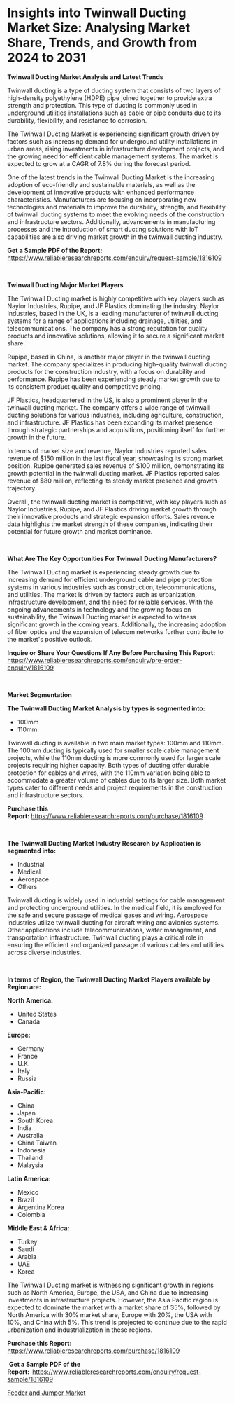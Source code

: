 <p><h1>Insights into Twinwall Ducting Market Size: Analysing Market Share, Trends, and Growth from 2024 to 2031</h1></p><p><strong>Twinwall Ducting Market Analysis and Latest Trends</strong></p>
<p><p>Twinwall ducting is a type of ducting system that consists of two layers of high-density polyethylene (HDPE) pipe joined together to provide extra strength and protection. This type of ducting is commonly used in underground utilities installations such as cable or pipe conduits due to its durability, flexibility, and resistance to corrosion.</p><p>The Twinwall Ducting Market is experiencing significant growth driven by factors such as increasing demand for underground utility installations in urban areas, rising investments in infrastructure development projects, and the growing need for efficient cable management systems. The market is expected to grow at a CAGR of 7.8% during the forecast period.</p><p>One of the latest trends in the Twinwall Ducting Market is the increasing adoption of eco-friendly and sustainable materials, as well as the development of innovative products with enhanced performance characteristics. Manufacturers are focusing on incorporating new technologies and materials to improve the durability, strength, and flexibility of twinwall ducting systems to meet the evolving needs of the construction and infrastructure sectors. Additionally, advancements in manufacturing processes and the introduction of smart ducting solutions with IoT capabilities are also driving market growth in the twinwall ducting industry.</p></p>
<p><strong>Get a Sample PDF of the Report:&nbsp;</strong> <a href="https://www.reliableresearchreports.com/enquiry/request-sample/1816109">https://www.reliableresearchreports.com/enquiry/request-sample/1816109</a></p>
<p>&nbsp;</p>
<p><strong>Twinwall Ducting Major Market Players</strong></p>
<p><p>The Twinwall Ducting market is highly competitive with key players such as Naylor Industries, Rupipe, and JF Plastics dominating the industry. Naylor Industries, based in the UK, is a leading manufacturer of twinwall ducting systems for a range of applications including drainage, utilities, and telecommunications. The company has a strong reputation for quality products and innovative solutions, allowing it to secure a significant market share.</p><p>Rupipe, based in China, is another major player in the twinwall ducting market. The company specializes in producing high-quality twinwall ducting products for the construction industry, with a focus on durability and performance. Rupipe has been experiencing steady market growth due to its consistent product quality and competitive pricing.</p><p>JF Plastics, headquartered in the US, is also a prominent player in the twinwall ducting market. The company offers a wide range of twinwall ducting solutions for various industries, including agriculture, construction, and infrastructure. JF Plastics has been expanding its market presence through strategic partnerships and acquisitions, positioning itself for further growth in the future.</p><p>In terms of market size and revenue, Naylor Industries reported sales revenue of $150 million in the last fiscal year, showcasing its strong market position. Rupipe generated sales revenue of $100 million, demonstrating its growth potential in the twinwall ducting market. JF Plastics reported sales revenue of $80 million, reflecting its steady market presence and growth trajectory.</p><p>Overall, the twinwall ducting market is competitive, with key players such as Naylor Industries, Rupipe, and JF Plastics driving market growth through their innovative products and strategic expansion efforts. Sales revenue data highlights the market strength of these companies, indicating their potential for future growth and market dominance.</p></p>
<p>&nbsp;</p>
<p><strong>What Are The Key Opportunities For Twinwall Ducting Manufacturers?</strong></p>
<p><p>The Twinwall Ducting market is experiencing steady growth due to increasing demand for efficient underground cable and pipe protection systems in various industries such as construction, telecommunications, and utilities. The market is driven by factors such as urbanization, infrastructure development, and the need for reliable services. With the ongoing advancements in technology and the growing focus on sustainability, the Twinwall Ducting market is expected to witness significant growth in the coming years. Additionally, the increasing adoption of fiber optics and the expansion of telecom networks further contribute to the market's positive outlook.</p></p>
<p><strong>Inquire or Share Your Questions If Any Before Purchasing This Report:</strong> <a href="https://www.reliableresearchreports.com/enquiry/pre-order-enquiry/1816109">https://www.reliableresearchreports.com/enquiry/pre-order-enquiry/1816109</a></p>
<p>&nbsp;</p>
<p><strong>Market Segmentation</strong></p>
<p><strong>The Twinwall Ducting Market Analysis by types is segmented into:</strong></p>
<p><ul><li>100mm</li><li>110mm</li></ul></p>
<p><p>Twinwall ducting is available in two main market types: 100mm and 110mm. The 100mm ducting is typically used for smaller scale cable management projects, while the 110mm ducting is more commonly used for larger scale projects requiring higher capacity. Both types of ducting offer durable protection for cables and wires, with the 110mm variation being able to accommodate a greater volume of cables due to its larger size. Both market types cater to different needs and project requirements in the construction and infrastructure sectors.</p></p>
<p><strong>Purchase this Report:&nbsp;</strong><a href="https://www.reliableresearchreports.com/purchase/1816109">https://www.reliableresearchreports.com/purchase/1816109</a></p>
<p>&nbsp;</p>
<p><strong>The Twinwall Ducting Market Industry Research by Application is segmented into:</strong></p>
<p><ul><li>Industrial</li><li>Medical</li><li>Aerospace</li><li>Others</li></ul></p>
<p><p>Twinwall ducting is widely used in industrial settings for cable management and protecting underground utilities. In the medical field, it is employed for the safe and secure passage of medical gases and wiring. Aerospace industries utilize twinwall ducting for aircraft wiring and avionics systems. Other applications include telecommunications, water management, and transportation infrastructure. Twinwall ducting plays a critical role in ensuring the efficient and organized passage of various cables and utilities across diverse industries.</p></p>
<p>&nbsp;</p>
<p><strong>In terms of Region, the Twinwall Ducting Market Players available by Region are:</strong></p>
<p>
    <p> <strong> North America: </strong>
        <ul>
            <li>United States</li>
            <li>Canada</li>
        </ul>
        </p> 
    <p> <strong> Europe: </strong>
        <ul>
            <li>Germany</li>
            <li>France</li>
            <li>U.K.</li>
            <li>Italy</li>
            <li>Russia</li>
        </ul>
        </p> 
    <p> <strong> Asia-Pacific: </strong>
        <ul>
            <li>China</li>
            <li>Japan</li>
            <li>South Korea</li>
            <li>India</li>
            <li>Australia</li>
            <li>China Taiwan</li>
            <li>Indonesia</li>
            <li>Thailand</li>
            <li>Malaysia</li>
        </ul>
        </p> 
    <p> <strong> Latin America: </strong>
        <ul>
            <li>Mexico</li>
            <li>Brazil</li>
            <li>Argentina Korea</li>
            <li>Colombia</li>
        </ul>
        </p> 
    <p> <strong> Middle East & Africa: </strong>
        <ul>
            <li>Turkey</li>
            <li>Saudi</li>
            <li>Arabia</li>
            <li>UAE</li>
            <li>Korea</li>
        </ul>
    </p>
    </p>
<p><p>The Twinwall Ducting market is witnessing significant growth in regions such as North America, Europe, the USA, and China due to increasing investments in infrastructure projects. However, the Asia Pacific region is expected to dominate the market with a market share of 35%, followed by North America with 30% market share, Europe with 20%, the USA with 10%, and China with 5%. This trend is projected to continue due to the rapid urbanization and industrialization in these regions.</p></p>
<p><strong>Purchase this Report: </strong><a href="https://www.reliableresearchreports.com/purchase/1816109">https://www.reliableresearchreports.com/purchase/1816109</a></p>
<p>&nbsp;<strong>Get a Sample PDF of the Report:&nbsp;&nbsp;</strong><a href="https://www.reliableresearchreports.com/enquiry/request-sample/1816109">https://www.reliableresearchreports.com/enquiry/request-sample/1816109</a></p>
<p><strong></strong></p>
<p><p><a href="https://changeable-paste-463.notion.site/Feeder-and-Jumper-Market-Offers-Provide-Insightful-Data-for-the-Time-Period-from-2024-to-2031-and-al-dc331e8cc8544831ba5c50f3257c4388">Feeder and Jumper Market</a></p></p>
